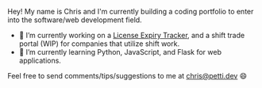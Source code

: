 Hey! My name is Chris and I'm currently building a coding portfolio to enter into the software/web development field.

- 🔭 I’m currently working on a [License Expiry Tracker](https://license.petti.dev/), and a shift trade portal (WIP) for companies that utilize shift work.
- 🌱 I’m currently learning Python, JavaScript, and Flask for web applications.

Feel free to send comments/tips/suggestions to me at chris@petti.dev 😄





<!--
**HerbAvenue/HerbAvenue** is a ✨ _special_ ✨ repository because its `README.md` (this file) appears on your GitHub profile.

Here are some ideas to get you started:
- 🔭 I’m currently working on a License Expiry Tracker, 
- 🌱 I’m currently learning Python, JavaScript, and Flask for web applications.
- 👯 I’m looking to collaborate on ...
- 🤔 I’m looking for help with ...
- 💬 Ask me about ...
- 📫 How to reach me: ...
- 😄 Pronouns: ...
- ⚡ Fun fact: ...
-->


